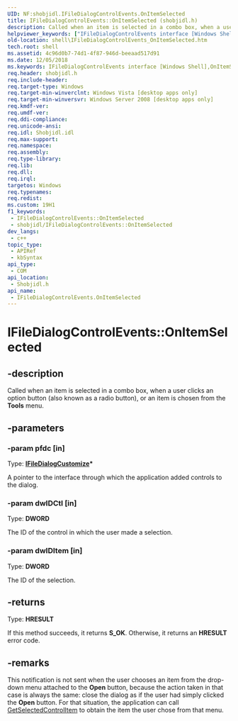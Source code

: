 ```yaml
---
UID: NF:shobjidl.IFileDialogControlEvents.OnItemSelected
title: IFileDialogControlEvents::OnItemSelected (shobjidl.h)
description: Called when an item is selected in a combo box, when a user clicks an option button (also known as a radio button), or an item is chosen from the Tools menu.
helpviewer_keywords: ["IFileDialogControlEvents interface [Windows Shell]","OnItemSelected method","IFileDialogControlEvents.OnItemSelected","IFileDialogControlEvents::OnItemSelected","OnItemSelected","OnItemSelected method [Windows Shell]","OnItemSelected method [Windows Shell]","IFileDialogControlEvents interface","shell.IFileDialogControlEvents_OnItemSelected","shell_IFileDialogControlEvents_OnItemSelected","shobjidl/IFileDialogControlEvents::OnItemSelected"]
old-location: shell\IFileDialogControlEvents_OnItemSelected.htm
tech.root: shell
ms.assetid: 4c96d0b7-74d1-4f87-946d-beeaad517d91
ms.date: 12/05/2018
ms.keywords: IFileDialogControlEvents interface [Windows Shell],OnItemSelected method, IFileDialogControlEvents.OnItemSelected, IFileDialogControlEvents::OnItemSelected, OnItemSelected, OnItemSelected method [Windows Shell], OnItemSelected method [Windows Shell],IFileDialogControlEvents interface, shell.IFileDialogControlEvents_OnItemSelected, shell_IFileDialogControlEvents_OnItemSelected, shobjidl/IFileDialogControlEvents::OnItemSelected
req.header: shobjidl.h
req.include-header: 
req.target-type: Windows
req.target-min-winverclnt: Windows Vista [desktop apps only]
req.target-min-winversvr: Windows Server 2008 [desktop apps only]
req.kmdf-ver: 
req.umdf-ver: 
req.ddi-compliance: 
req.unicode-ansi: 
req.idl: Shobjidl.idl
req.max-support: 
req.namespace: 
req.assembly: 
req.type-library: 
req.lib: 
req.dll: 
req.irql: 
targetos: Windows
req.typenames: 
req.redist: 
ms.custom: 19H1
f1_keywords:
 - IFileDialogControlEvents::OnItemSelected
 - shobjidl/IFileDialogControlEvents::OnItemSelected
dev_langs:
 - c++
topic_type:
 - APIRef
 - kbSyntax
api_type:
 - COM
api_location:
 - Shobjidl.h
api_name:
 - IFileDialogControlEvents.OnItemSelected
---
```


# IFileDialogControlEvents::OnItemSelected


## -description

Called when an item is selected in a combo box, when a user clicks an option button (also known as a radio button), or an item is chosen from the <b>Tools</b> menu.

## -parameters

### -param pfdc [in]

Type: <b><a href="https://docs.microsoft.com/windows/desktop/api/shobjidl_core/nn-shobjidl_core-ifiledialogcustomize">IFileDialogCustomize</a>*</b>

A pointer to the interface through which the application added controls to the dialog.

### -param dwIDCtl [in]

Type: <b>DWORD</b>

The ID of the control in which the user made a selection.

### -param dwIDItem [in]

Type: <b>DWORD</b>

The ID of the selection.

## -returns

Type: <b>HRESULT</b>

If this method succeeds, it returns <b xmlns:loc="http://microsoft.com/wdcml/l10n">S_OK</b>. Otherwise, it returns an <b xmlns:loc="http://microsoft.com/wdcml/l10n">HRESULT</b> error code.

## -remarks

This notification is not sent when the user chooses an item from the drop-down menu attached to the <b>Open</b> button, because the action taken in that case is always the same: close the dialog as if the user had simply clicked the <b>Open</b> button. For that situation, the application can call <a href="https://docs.microsoft.com/windows/desktop/api/shobjidl_core/nf-shobjidl_core-ifiledialogcustomize-getselectedcontrolitem">GetSelectedControlItem</a> to obtain the item the user chose from that menu.

